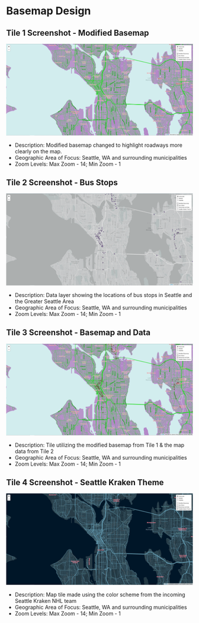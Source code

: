 # Basemap Design

## Tile 1 Screenshot - Modified Basemap
![Tile 1](/img/tile1.png)
- Description: Modified basemap changed to highlight roadways more clearly on the map.
- Geographic Area of Focus: Seattle, WA and surrounding municipalities
- Zoom Levels: Max Zoom - 14; Min Zoom - 1
## Tile 2 Screenshot - Bus Stops
![Tile 2](/img/tile2.png)
- Description: Data layer showing the locations of bus stops in Seattle and the Greater Seattle Area
- Geographic Area of Focus: Seattle, WA and surrounding municipalities
- Zoom Levels: Max Zoom - 14; Min Zoom - 1
## Tile 3 Screenshot - Basemap and Data
![Tile 3](/img/tile3.png)
- Description: Tile utilizing the modified basemap from Tile 1 & the map data from Tile 2
- Geographic Area of Focus: Seattle, WA and surrounding municipalities
- Zoom Levels: Max Zoom - 14; Min Zoom - 1
## Tile 4 Screenshot - Seattle Kraken Theme
![Tile 4](/img/tile4.png)
- Description: Map tile made using the color scheme from the incoming Seattle Kraken NHL team
- Geographic Area of Focus: Seattle, WA and surrounding municipalities
- Zoom Levels: Max Zoom - 14; Min Zoom - 1
